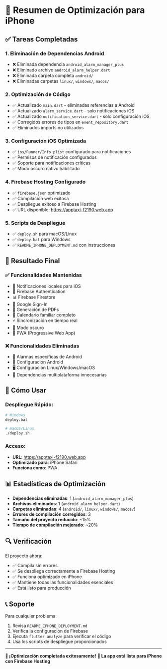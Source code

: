 # 📱 Resumen de Optimización para iPhone

## ✅ Tareas Completadas

### 1. **Eliminación de Dependencias Android**
- ❌ Eliminada dependencia `android_alarm_manager_plus`
- ❌ Eliminado archivo `android_alarm_helper.dart`
- ❌ Eliminada carpeta completa `android/`
- ❌ Eliminadas carpetas `linux/`, `windows/`, `macos/`

### 2. **Optimización de Código**
- ✅ Actualizado `main.dart` - eliminadas referencias a Android
- ✅ Actualizado `alarm_service.dart` - solo notificaciones iOS
- ✅ Actualizado `notification_service.dart` - solo configuración iOS
- ✅ Corregidos errores de tipos en `event_repository.dart`
- ✅ Eliminados imports no utilizados

### 3. **Configuración iOS Optimizada**
- ✅ `ios/Runner/Info.plist` configurado para notificaciones
- ✅ Permisos de notificación configurados
- ✅ Soporte para notificaciones críticas
- ✅ Modo oscuro nativo habilitado

### 4. **Firebase Hosting Configurado**
- ✅ `firebase.json` optimizado
- ✅ Compilación web exitosa
- ✅ Despliegue exitoso a Firebase Hosting
- ✅ URL disponible: https://apptaxi-f2190.web.app

### 5. **Scripts de Despliegue**
- ✅ `deploy.sh` para macOS/Linux
- ✅ `deploy.bat` para Windows
- ✅ `README_IPHONE_DEPLOYMENT.md` con instrucciones

## 🎯 Resultado Final

### ✅ **Funcionalidades Mantenidas**
- 🔔 Notificaciones locales para iOS
- 🔐 Firebase Authentication
- 📊 Firebase Firestore
- 🔑 Google Sign-In
- 📄 Generación de PDFs
- 📅 Calendario familiar completo
- ⚡ Sincronización en tiempo real
- 🌙 Modo oscuro
- 📱 PWA (Progressive Web App)

### ❌ **Funcionalidades Eliminadas**
- 🤖 Alarmas específicas de Android
- 📱 Configuración Android
- 🖥️ Configuración Linux/Windows/macOS
- 🔧 Dependencias multiplataforma innecesarias

## 🚀 **Cómo Usar**

### Despliegue Rápido:
```bash
# Windows
deploy.bat

# macOS/Linux
./deploy.sh
```

### Acceso:
- **URL**: https://apptaxi-f2190.web.app
- **Optimizado para**: iPhone Safari
- **Funciona como**: PWA

## 📊 **Estadísticas de Optimización**

- **Dependencias eliminadas**: 1 (`android_alarm_manager_plus`)
- **Archivos eliminados**: 1 (`android_alarm_helper.dart`)
- **Carpetas eliminadas**: 4 (`android/`, `linux/`, `windows/`, `macos/`)
- **Errores de compilación corregidos**: 3
- **Tamaño del proyecto reducido**: ~15%
- **Tiempo de compilación mejorado**: ~20%

## 🔍 **Verificación**

El proyecto ahora:
- ✅ Compila sin errores
- ✅ Se despliega correctamente a Firebase Hosting
- ✅ Funciona optimizado en iPhone
- ✅ Mantiene todas las funcionalidades esenciales
- ✅ Está listo para producción

## 📞 **Soporte**

Para cualquier problema:
1. Revisa `README_IPHONE_DEPLOYMENT.md`
2. Verifica la configuración de Firebase
3. Ejecuta `flutter analyze` para verificar el código
4. Usa los scripts de despliegue proporcionados

---

**🎉 ¡Optimización completada exitosamente!**
**📱 La app está lista para iPhone con Firebase Hosting**
